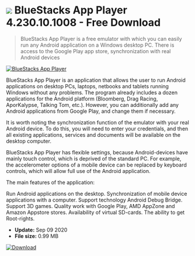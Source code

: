 # ![](https://cdn.softexe.net/static/icon/5/bluestacks-app-player-1150.png) BlueStacks App Player 4.230.10.1008 - Free Download

> BlueStacks App Player is a free emulator with which you can easily run any Android application on a Windows desktop PC. There is access to the Google Play app store, synchronization with real Android devices

[![BlueStacks App Player](https://gallery.dpcdn.pl/imgc/Tools/9651/g_-_420x350_1.5_-_x20120812160518_00.jpg)](https://softexe.net/win/system/emulators/bluestacks-app-player:ppeR.html)

BlueStacks App Player is an application that allows the user to run Android applications on desktop PCs, laptops, netbooks and tablets running Windows without any problems. The program already includes a dozen applications for the Android platform (Bloomberg, Drag Racing, AporKalypse, Talking Tom, etc.). However, you can additionally add any Android applications from Google Play, and change them if necessary.

It is worth noting the synchronization function of the emulator with your real Android device. To do this, you will need to enter your credentials, and then all existing applications, services and documents will be available on the desktop computer.

BlueStacks App Player has flexible settings, because Android-devices have mainly touch control, which is deprived of the standard PC. For example, the accelerometer options of a mobile device can be replaced by keyboard controls, which will allow full use of the Android application.

The main features of the application:


Run Android applications on the desktop.
Synchronization of mobile device applications with a computer.
Support technology Android Debug Bridge.
Support 3D games.
Quality work with Google Play, AMD AppZone and Amazon Appstore stores.
Availability of virtual SD-cards.
The ability to get Root-rights.


- **Update:** Sep 09 2020
- **File size:** 0.99 MB

[![Download](https://cdn.softexe.net/static/img/download.png)](https://softexe.net/win/system/emulators/bluestacks-app-player:ppeR.html)

